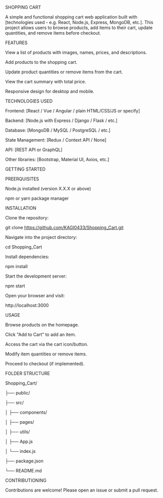 
SHOPPING CART

A simple and functional shopping cart web application built with [technologies used - e.g. React, Node.js, Express, MongoDB, etc.]. This project allows users to browse products, add items to their cart, update quantities, and remove items before checkout.


FEATURES

View a list of products with images, names, prices, and descriptions.

Add products to the shopping cart.

Update product quantities or remove items from the cart.

View the cart summary with total price.

Responsive design for desktop and mobile.



TECHNOLOGIES USED

Frontend: [React / Vue / Angular / plain HTML/CSS/JS or specify]

Backend: [Node.js with Express / Django / Flask / etc.]

Database: [MongoDB / MySQL / PostgreSQL / etc.]

State Management: [Redux / Context API / None]

API: [REST API or GraphQL]

Other libraries: [Bootstrap, Material UI, Axios, etc.]

GETTING STARTED

PREERQUISITES

Node.js installed (version X.X.X or above)

npm or yarn package manager

INSTALLATION

Clone the repository:

git clone https://github.com/KAGI0433/Shopping_Cart.git

Navigate into the project directory:

cd Shopping_Cart

Install dependencies:

npm install

Start the development server:

npm start

Open your browser and visit:

http://localhost:3000


USAGE

Browse products on the homepage.

Click "Add to Cart" to add an item.

Access the cart via the cart icon/button.

Modify item quantities or remove items.

Proceed to checkout (if implemented).


FOLDER STRUCTURE

Shopping_Cart/

├── public/

├── src/

│   ├── components/

│   ├── pages/

│   ├── utils/

│   ├── App.js

│   └── index.js

├── package.json

└── README.md


CONTRIBUTIONING

Contributions are welcome! Please open an issue or submit a pull request.
